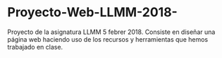 # Proyecto-Web-LLMM-2018-
Proyecto de la asignatura LLMM  5 febrer 2018. Consiste en diseñar una página web haciendo uso de los recursos y herramientas que hemos trabajado en clase.
